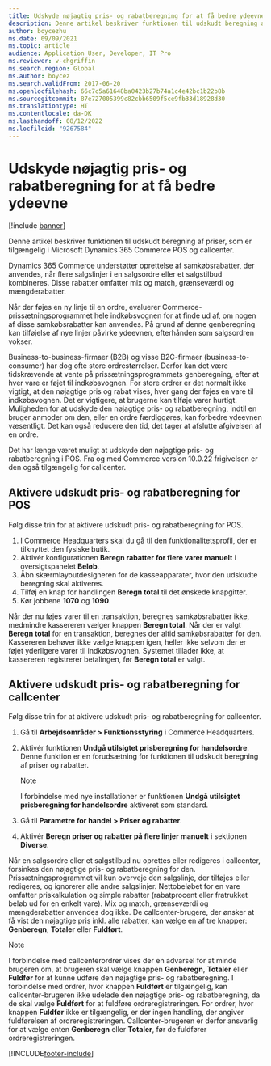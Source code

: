 ```yaml
---
title: Udskyde nøjagtig pris- og rabatberegning for at få bedre ydeevne
description: Denne artikel beskriver funktionen til udskudt beregning af priser, som er tilgængelig i Microsoft Dynamics 365 Commerce POS og callcenter.
author: boycezhu
ms.date: 09/09/2021
ms.topic: article
audience: Application User, Developer, IT Pro
ms.reviewer: v-chgriffin
ms.search.region: Global
ms.author: boycez
ms.search.validFrom: 2017-06-20
ms.openlocfilehash: 66c7c5a61648ba0423b27b74a1c4e42bc1b22b8b
ms.sourcegitcommit: 87e727005399c82cbb6509f5ce9fb33d18928d30
ms.translationtype: HT
ms.contentlocale: da-DK
ms.lasthandoff: 08/12/2022
ms.locfileid: "9267584"
---
```

# <a name="delay-exact-price-and-discount-calculation-for-improved-performance"></a>Udskyde nøjagtig pris- og rabatberegning for at få bedre ydeevne

[!include [banner](includes/banner.md)]

Denne artikel beskriver funktionen til udskudt beregning af priser, som er tilgængelig i Microsoft Dynamics 365 Commerce POS og callcenter.

Dynamics 365 Commerce understøtter oprettelse af samkøbsrabatter, der anvendes, når flere salgslinjer i en salgsordre eller et salgstilbud kombineres. Disse rabatter omfatter mix og match, grænseværdi og mængderabatter.

Når der føjes en ny linje til en ordre, evaluerer Commerce-prissætningsprogrammet hele indkøbsvognen for at finde ud af, om nogen af disse samkøbsrabatter kan anvendes. På grund af denne genberegning kan tilføjelse af nye linjer påvirke ydeevnen, efterhånden som salgsordren vokser.

Business-to-business-firmaer (B2B) og visse B2C-firmaer (business-to-consumer) har dog ofte store ordrestørrelser. Derfor kan det være tidskrævende at vente på prissætningsprogrammets genberegning, efter at hver vare er føjet til indkøbsvognen. For store ordrer er det normalt ikke vigtigt, at den nøjagtige pris og rabat vises, hver gang der føjes en vare til indkøbsvognen. Det er vigtigere, at brugerne kan tilføje varer hurtigt. Muligheden for at udskyde den nøjagtige pris- og rabatberegning, indtil en bruger anmoder om den, eller en ordre færdiggøres, kan forbedre ydeevnen væsentligt. Det kan også reducere den tid, det tager at afslutte afgivelsen af en ordre.

Det har længe været muligt at udskyde den nøjagtige pris- og rabatberegning i POS. Fra og med Commerce version 10.0.22 frigivelsen er den også tilgængelig for callcenter.

## <a name="enable-delayed-price-and-discount-calculation-for-pos"></a>Aktivere udskudt pris- og rabatberegning for POS

Følg disse trin for at aktivere udskudt pris- og rabatberegning for POS.

1. I Commerce Headquarters skal du gå til den funktionalitetsprofil, der er tilknyttet den fysiske butik.
1. Aktivér konfigurationen **Beregn rabatter for flere varer manuelt** i oversigtspanelet **Beløb**.
1. Åbn skærmlayoutdesigneren for de kasseapparater, hvor den udskudte beregning skal aktiveres.
1. Tilføj en knap for handlingen **Beregn total** til det ønskede knapgitter.
1. Kør jobbene **1070** og **1090**.

Når der nu føjes varer til en transaktion, beregnes samkøbsrabatter ikke, medmindre kassereren vælger knappen **Beregn total**. Når der er valgt **Beregn total** for en transaktion, beregnes der altid samkøbsrabatter for den. Kassereren behøver ikke vælge knappen igen, heller ikke selvom der er føjet yderligere varer til indkøbsvognen. Systemet tillader ikke, at kassereren registrerer betalingen, før **Beregn total** er valgt.

## <a name="enable-delayed-price-and-discount-calculation-for-call-center"></a>Aktivere udskudt pris- og rabatberegning for callcenter

Følg disse trin for at aktivere udskudt pris- og rabatberegning for callcenter.

1. Gå til **Arbejdsområder \> Funktionsstyring** i Commerce Headquarters.
1. Aktivér funktionen **Undgå utilsigtet prisberegning for handelsordre**. Denne funktion er en forudsætning for funktionen til udskudt beregning af priser og rabatter.

    > [!NOTE]
    > I forbindelse med nye installationer er funktionen **Undgå utilsigtet prisberegning for handelsordre** aktiveret som standard.

1. Gå til **Parametre for handel \> Priser og rabatter**.
1. Aktivér **Beregn priser og rabatter på flere linjer manuelt** i sektionen **Diverse**.

Når en salgsordre eller et salgstilbud nu oprettes eller redigeres i callcenter, forsinkes den nøjagtige pris- og rabatberegning for den. Prissætningsprogrammet vil kun overveje den salgslinje, der tilføjes eller redigeres, og ignorerer alle andre salgslinjer. Nettobeløbet for en vare omfatter priskalkulation og simple rabatter (rabatprocent eller fratrukket beløb ud for en enkelt vare). Mix og match, grænseværdi og mængderabatter anvendes dog ikke. De callcenter-brugere, der ønsker at få vist den nøjagtige pris inkl. alle rabatter, kan vælge en af tre knapper: **Genberegn**, **Totaler** eller **Fuldført**.

> [!NOTE]
> I forbindelse med callcenterordrer vises der en advarsel for at minde brugeren om, at brugeren skal vælge knappen **Genberegn**, **Totaler** eller **Fuldfør** for at kunne udføre den nøjagtige pris- og rabatberegning. I forbindelse med ordrer, hvor knappen **Fuldført** er tilgængelig, kan callcenter-brugeren ikke udelade den nøjagtige pris- og rabatberegning, da de skal vælge **Fuldført** for at fuldføre ordreregistreringen. For ordrer, hvor knappen **Fuldfør** ikke er tilgængelig, er der ingen handling, der angiver fuldførelsen af ordreregistreringen. Callcenter-brugeren er derfor ansvarlig for at vælge enten **Genberegn** eller **Totaler**, før de fuldfører ordreregistreringen.

[!INCLUDE[footer-include](../includes/footer-banner.md)]
